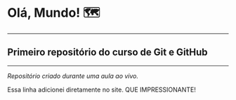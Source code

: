 # Olá, Mundo! 🗺️
---
 ## Primeiro repositório do curso de Git e GitHub
 ---

*Repositório criado durante uma aula ao vivo.*

Essa linha adicionei diretamente no site. QUE IMPRESSIONANTE!
